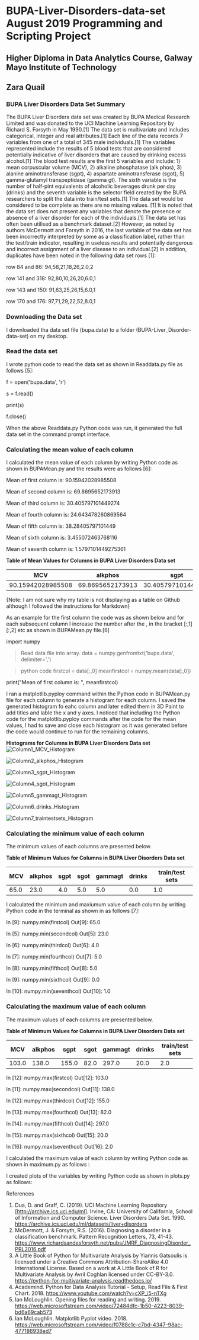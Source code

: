 # BUPA-Liver-Disorders-data-set August 2019 Programming and Scripting Project

## Higher Diploma in Data Analytics Course, Galway Mayo Institute of Technology

## Zara Quail 

### BUPA Liver Disorders Data Set Summary

The BUPA Liver Disorders data set was created by BUPA Medical Research Limited and was donated to the UCI Machine Learning Repository by Richard S. Forsyth in May 1990.[1] The data set is multivariate and includes categorical, integer and real attributes.[1] Each line of the data records  7 variables from one of a total of 345 male individuals.[1] The variables represented include the results of 5 blood tests that are considered potentially indicative of liver disorders that are caused by drinking excess alcohol.[1] The blood test results are the first 5 variables and include: 1) mean corpuscular volume (MCV), 2) alkaline phosphatase (alk phos), 3) alanine aminotransferase (sgpt), 4) aspartate aminotransferase (sgot), 5) gamma-glutamyl transpeptidase (gamma gt). The sixth variable is the number of half-pint equivalents of alcoholic beverages drunk per day (drinks) and the seventh variable is the selector field created by the BUPA researchers to split the data into train/test sets.[1] The data set would be considered to be complete as there are no missing values. [1] It is noted that the data set does not present any variables that denote the presence or absence of a liver disorder for each of the individuals.[1] The data set has often been utilised as a benchmark dataset.[2] However,  as noted by authors McDermott and Forsyth in 2016, the last variable of the data set has been incorrectly interpreted by some as a classification label, rather than the test/train indicator, resulting in useless results and potentially dangerous and incorrect assignment of a liver disease to an individual.[2] In addition, duplicates have been noted in the following data set rows [1]:

row 84 and 86:   94,58,21,18,26,2.0,2

row 141 and 318:   92,80,10,26,20,6.0,1

row 143 and 150:   91,63,25,26,15,6.0,1

row 170 and 176:   97,71,29,22,52,8.0,1

### Downloading the Data set

I downloaded tha data set file (bupa.data) to a folder (BUPA-Liver_Disorder-data-set) on my desktop.

### Read the data set
I wrote python code to read the data set as shown in Readdata.py file as follows [5]:

f = open('bupa.data', 'r')

s = f.read()

print(s)

f.close()

When the above Readdata.py Python code was run, it generated the full data set in the command prompt interface.

### Calculating the mean value of each column
I calculated the mean value of each column by writing Python code as shown in BUPAMean.py and the results were as follows [6]:

Mean of first column is:  90.15942028985508

Mean of second column is:  69.8695652173913

Mean of third column is:  30.405797101449274

Mean of fourth column is:  24.643478260869564

Mean of fifth column is:  38.28405797101449

Mean of sixth column is:  3.455072463768116

Mean of seventh column is:  1.5797101449275361

**Table of Mean Values for Columns in BUPA Liver Disorders Data set**

MCV | alkphos | sgpt | sgot | gammagt | drinks | train/test sets
--- | ------- | ---- | ---- | ------- | ------ | ---------------
90.15942028985508 | 69.8695652173913 | 30.405797101449274 | 24.643478260869564 | 38.28405797101449 | 3.455072463768116 | 1.5797101449275361

{Note: I am not sure why my table is not displaying as a table on Github although I followed the instructions for Markdown}

As an example for the first column the code was as shown below and for each subsequent column I increase the number after the , in the bracket [:,1][:,2] etc as shown in BUPAMean.py file.[6]

import numpy

>Read data file into array.
data = numpy.genfromtxt('bupa.data', delimiter=',')

>python code
firstcol = data[:,0]
meanfirstcol = numpy.mean(data[:,0])

print("Mean of first column is: ", meanfirstcol)

I ran a matplotlib.pyploy command within the Python code in BUPAMean.py file for each column to generate a histogram for each column. I saved the generated histogram fo eahc column and later edited them in 3D Paint to add titles and lable the x and y axes. I noticed that including the Python code for the matplotlib.pyploy commands after the code for the mean values, I had to save and close each histogram as it was generated before the code would continue to run for the remaining columns.

**Histograms for Columns in BUPA Liver Disorders Data set**
![Column1_MCV_Histogram](Column1_MCV_Histogram.png)

![Column2_alkphos_Histogram](https://github.com/zaraquail/BUPA-Liver-Disorders-data-set/blob/master/Column2_alkphos_Histogram.png)

![Column3_sgpt_Histogram](url)

![Column4_sgot_Histogram](url)

![Column5_gammagt_Histogram](url)

![Column6_drinks_Histogram](url)

![Column7_traintestsets_Histogram](url)


### Calculating the minimum value of each column
The minimum values of each columns are presented below.

**Table of Minimum Values for Columns in BUPA Liver Disorders Data set**

MCV | alkphos | sgpt | sgot | gammagt | drinks | train/test sets
--- | ------- | ---- | ---- | ------- | ------ | ---------------
65.0 | 23.0 | 4.0 | 5.0 | 5.0 | 0.0 | 1.0


I calculated the minimum and maxiumum value of each column by writing Python code in the terminal as shown in as follows [7]:

In [9]: numpy.min(firstcol)
Out[9]: 65.0

In [5]: numpy.min(secondcol)
Out[5]: 23.0

In [6]: numpy.min(thirdcol)
Out[6]: 4.0

In [7]: numpy.min(fourthcol)
Out[7]: 5.0

In [8]: numpy.min(fifthcol)
Out[8]: 5.0

In [9]: numpy.min(sixthcol)
Out[9]: 0.0

In [10]: numpy.min(seventhcol)
Out[10]: 1.0

### Calculating the maximum value of each column
The maximum values of each columns are presented below.

**Table of Minimum Values for Columns in BUPA Liver Disorders Data set**

MCV | alkphos | sgpt | sgot | gammagt | drinks | train/test sets
--- | ------- | ---- | ---- | ------- | ------ | ---------------
103.0 | 138.0 | 155.0 | 82.0 | 297.0 | 20.0 | 2.0

In [12]: numpy.max(firstcol)
Out[12]: 103.0

In [11]: numpy.max(secondcol)
Out[11]: 138.0

In [12]: numpy.max(thirdcol)
Out[12]: 155.0

In [13]: numpy.max(fourthcol)
Out[13]: 82.0

In [14]: numpy.max(fifthcol)
Out[14]: 297.0

In [15]: numpy.max(sixthcol)
Out[15]: 20.0

In [16]: numpy.max(seventhcol)
Out[16]: 2.0















I calculated the maximum value of each column by writing Python code as shown in maximum.py as follows :




I created plots of the variables by writing Python code as shown in plots.py as follows:




References
1. Dua, D. and Graff, C. (2019). UCI Machine Learning Repository [http://archive.ics.uci.edu/ml]. Irvine, CA: University of California, School of Information and Computer Science. Liver Disorders Data Set. 1990. https://archive.ics.uci.edu/ml/datasets/liver+disorders 
2. McDermott, J. & Forsyth, R.S. (2016). Diagnosing a disorder in a classification benchmark. Pattern
Recognition Letters, 73, 41-43. https://www.richardsandesforsyth.net/pubs/JMRF_DiagnosingDisorder_PRL2016.pdf
3. A Little Book of Python for Multivariate Analysis by Yiannis Gatsoulis is licensed under a Creative Commons Attribution-ShareAlike 4.0 International License. Based on a work at A Little Book of R for Multivariate Analysis by Avril Coghlan licensed under CC-BY-3.0. https://python-for-multivariate-analysis.readthedocs.io/
4. Academind. Python for Data Analysis Tutorial - Setup, Read File & First Chart. 2018. https://www.youtube.com/watch?v=cXP_i5-nTXg
5. Ian McLoughlin. Opening files for reading and writing. 2019. https://web.microsoftstream.com/video/72484dfc-1b50-4223-8039-bd6a69cab573
6. Ian McLoughlin. Matplotlib Pyplot video. 2018. https://web.microsoftstream.com/video/f0788c1c-c7bd-4347-98ac-477186938ed7